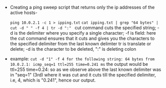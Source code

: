 - Creating a ping sweep script that returns only the ip addresses of the active hosts- 

	`ping 10.0.2.1 -c 1 > ipping.txt`
	`cat ipping.txt | grep "64 bytes" | cut -d " " -f 4 | tr -d ":" `
	 cut command cuts the specified string; 
	 -d is the delimiter where you specify a single character; 
	 -f is field: here the cut command ensures that it cuts and gives you the characters to the specified delimiter from the last known delimter
	 tr is translate or delete; 
	 -d is the character to be deleted, 
	 ":" is deleting colon

- example: 
	`cut -d "1" -f 4 for the following string: 64 bytes from 10.0.2.1: icmp_seq=1 ttl=255 time=0.241 ms`
	the output would be ttl=255 time=0.24: so as we observe above the last known delimiter was in "seq=1" (3rd) where it was cut and it cuts till the specified delimiter, i.e, 4, which is "0.241", hence our output.
